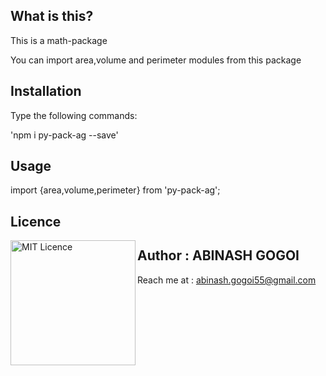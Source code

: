 ## What is this?

This is a math-package

You can import area,volume and perimeter modules from this package

## Installation

Type the following commands:

'npm i py-pack-ag --save'

## Usage

import {area,volume,perimeter} from 'py-pack-ag';

## Licence

<img align="left" alt="MIT Licence" width="200px" src="https://img.shields.io/github/license/abinashstack/py-pack-ag?style=for-the-badge" />

## Author : ABINASH GOGOI

Reach me at : abinash.gogoi55@gmail.com




